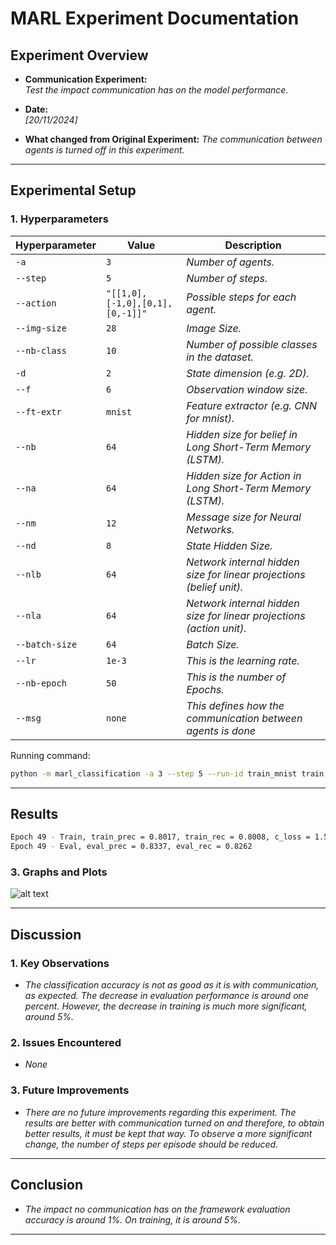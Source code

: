# MARL Experiment Documentation

## Experiment Overview

- **Communication Experiment:**  
  *Test the impact communication has on the model performance.*

- **Date:**  
  *[20/11/2024]*

- **What changed from Original Experiment:**
  *The communication between agents is turned off in this experiment.*

---

## Experimental Setup

### 1. Hyperparameters

| Hyperparameter | Value                           | Description                                                          |
| -------------- | ------------------------------- | -------------------------------------------------------------------- |
| `-a`           | `3`                             | *Number of agents.*                                                  |
| `--step`       | `5`                             | *Number of steps.*                                                   |
| `--action`     | `"[[1,0],[-1,0],[0,1],[0,-1]]"` | *Possible steps for each agent.*                                     |
| `--img-size`   | `28`                            | *Image Size.*                                                        |
| `--nb-class`   | `10`                            | *Number of possible classes in the dataset.*                         |
| `-d`           | `2`                             | *State dimension (e.g. 2D).*                                         |
| `--f`          | `6`                             | *Observation window size.*                                           |
| `--ft-extr`    | `mnist`                         | *Feature extractor (e.g. CNN for mnist).*                            |
| `--nb`         | `64`                            | *Hidden size for belief in Long Short-Term Memory (LSTM).*           |
| `--na`         | `64`                            | *Hidden size for Action in Long Short-Term Memory (LSTM).*           |
| `--nm`         | `12`                            | *Message size for Neural Networks.*                                  |
| `--nd`         | `8`                             | *State Hidden Size.*                                                 |
| `--nlb`        | `64`                            | *Network internal hidden size for linear projections (belief unit).* |
| `--nla`        | `64`                            | *Network internal hidden size for linear projections (action unit).* |
| `--batch-size` | `64`                            | *Batch Size.*                                                        |
| `--lr`         | `1e-3`                          | *This is the learning rate.*                                         |
| `--nb-epoch`   | `50`                            | *This is the number of Epochs.*                                      |
| `--msg`        | `none`                          | *This defines how the communication between agents is done*          |

Running command:
```bash
python -m marl_classification -a 3 --step 5 --run-id train_mnist train --action "[[1,0],[-1,0],[0,1],[0,-1]]" --img-size 28 --nb-class 10 -d 2 --f 6 --ft-extr mnist --nb 64 --na 64 --nm 16 --nd 8 --nlb 96 --nla 96 --batch-size 32 --lr 1e-3 --nb-epoch 50 -o ./out/mnist_actor_critic --msg "none"
```

---

## Results

```bash
Epoch 49 - Train, train_prec = 0.8017, train_rec = 0.8008, c_loss = 1.585, a_loss = 2.0849, error = 0.583, path = -0.8311:
Epoch 49 - Eval, eval_prec = 0.8337, eval_rec = 0.8262
```

### 3. Graphs and Plots

![alt text](communication_experiment.png)

---

## Discussion

### 1. Key Observations

- *The classification accuracy is not as good as it is with communication, as expected. The decrease in evaluation performance is around one percent. However, the decrease in training is much more significant, around 5%.*

### 2. Issues Encountered

- *None*

### 3. Future Improvements

- *There are no future improvements regarding this experiment. The results are better with communication turned on and therefore, to obtain better results, it must be kept that way. To observe a more significant change, the number of steps per episode should be reduced.*

---

## Conclusion

- *The impact no communication has on the framework evaluation accuracy is around 1%. On training, it is around 5%.*

---